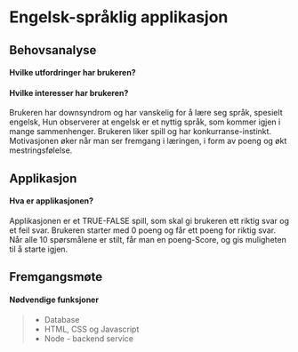 
# Engelsk-språklig applikasjon

## Behovsanalyse

#### Hvilke utfordringer har brukeren?
#### Hvilke interesser har brukeren?

Brukeren har downsyndrom og har vanskelig for å lære seg språk, spesielt engelsk, 
Hun observerer at engelsk er et nyttig språk, som kommer igjen i mange sammenhenger.
Brukeren liker spill og har konkurranse-instinkt. Motivasjonen øker når man ser fremgang i læringen,
i form av poeng og økt mestringsfølelse.

## Applikasjon

#### Hva er applikasjonen?

Applikasjonen er et TRUE-FALSE spill, som skal gi brukeren ett riktig svar og et feil svar.
Brukeren starter med 0 poeng og får ett poeng for riktig svar. 
Når alle 10 spørsmålene er stilt, får man en poeng-Score, og gis muligheten til å starte igjen.

## Fremgangsmøte

#### Nødvendige funksjoner

> - Database
> - HTML, CSS og Javascript
> - Node - backend service




